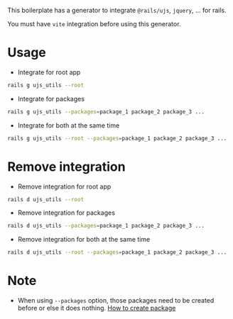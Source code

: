 This boilerplate has a generator to integrate `@rails/ujs`, `jquery`, ... for rails.

You must have `vite` integration before using this generator.

# Usage

- Integrate for root app

```sh
rails g ujs_utils --root
```

- Integrate for packages

```sh
rails g ujs_utils --packages=package_1 package_2 package_3 ...
```

- Integrate for both at the same time

```sh
rails g ujs_utils --root --packages=package_1 package_2 package_3 ...
```

# Remove integration

- Remove integration for root app

```sh
rails d ujs_utils --root
```

- Remove integration for packages

```sh
rails d ujs_utils --packages=package_1 package_2 package_3 ...
```

- Remove integration for both at the same time

```sh
rails d ujs_utils --root --packages=package_1 package_2 package_3 ...
```

# Note

- When using `--packages` option, those packages need to be created before or else it does nothing. [How to create package](package.md)
